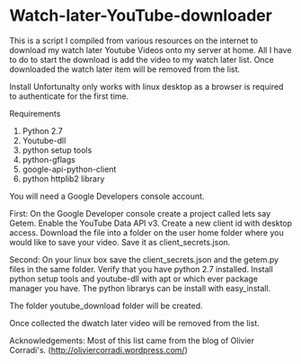 Watch-later-YouTube-downloader
==============================

This is a script I compiled from various resources on the internet to download my watch later Youtube Videos onto my server at home.  All I have to do to start the download is add the video to my watch later list.  Once downloaded the watch later item will be removed from the list.

Install
Unfortunalty only works with linux desktop as a browser is required to authenticate for the first time.

Requirements
1.  Python 2.7
2.  Youtube-dll
3.  python setup tools
3.  python-gflags
4.  google-api-python-client
5.  python httplib2 library

You will need a Google Developers console account.

First:
On the Google Developer console create a project called lets say Getem.   Enable the YouTube Data API v3.   Create a new client id with desktop access.   Download the file into a folder on the user home folder where you would like to save your video.  Save it as client_secrets.json. 

Second:
On your linux box save the client_secrets.json and the getem.py files in the same folder.
Verify that you have python 2.7 installed.
Install python setup tools and youtube-dll with apt or which ever package manager you have.
The python librarys can be install with easy_install.

The folder youtube_download folder will be created.

Once collected the dwatch later video will be removed from the list.

Acknowledgements:
Most of this list came from the blog of Olivier Corradi's. (http://oliviercorradi.wordpress.com/)

